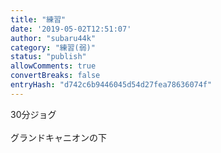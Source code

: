 ```yaml
---
title: "練習"
date: '2019-05-02T12:51:07'
author: "subaru44k"
category: "練習(弱)"
status: "publish"
allowComments: true
convertBreaks: false
entryHash: "d742c6b9446045d54d27fea78636074f"
---
```

30分ジョグ<br>
<br>
グランドキャニオンの下
